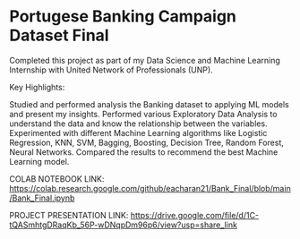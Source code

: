 # Portugese Banking Campaign Dataset Final

Completed this project as part of my Data Science and Machine Learning Internship with United Network of Professionals (UNP). 

Key Highlights:

Studied and performed analysis the Banking dataset to applying ML models and present my insights.
Performed various Exploratory Data Analysis to understand the data and know the relationship between the variables.
Experimented with different Machine Learning algorithms like Logistic Regression, KNN, SVM, Bagging, Boosting, Decision Tree, Random Forest, Neural Networks.
Compared the results to recommend the best Machine Learning model.

COLAB NOTEBOOK LINK: https://colab.research.google.com/github/eacharan21/Bank_Final/blob/main/Bank_Final.ipynb

PROJECT PRESENTATION LINK: https://drive.google.com/file/d/1C-tQASmhtgDRaqKb_56P-wDNqpDm96p6/view?usp=share_link

